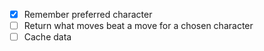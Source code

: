- [x] Remember preferred character
- [ ] Return what moves beat a move for a chosen character
- [ ] Cache data